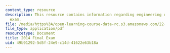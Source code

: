 ```yaml
---
content_type: resource
description: This resource contains information regarding engineering of nuclear reactors
  exam.
file: /media/https%3A/open-learning-course-data-rc.s3.amazonaws.com/22-312-engineering-of-nuclear-reactors-fall-2015/49b912925d5f24e9c14d41622e63b18a_MIT22_312F15_final_2014.pdf
file_type: application/pdf
resourcetype: Document
title: 2014 Final Exam
uid: 49b91292-5d5f-24e9-c14d-41622e63b18a
---
```

